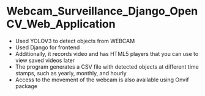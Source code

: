 # Webcam_Surveillance_Django_OpenCV_Web_Application
- Used YOLOV3 to detect objects from WEBCAM
- Used Django for frontend 
- Additionally, it records video and has HTML5 players that you can use to view saved videos later
- The program generates a CSV file with detected objects at different time stamps, such as yearly, monthly, and hourly
- Access to the movement of the webcam is also available using Onvif package
